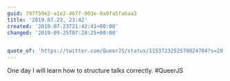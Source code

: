 ```yaml
---
guid: 797f59e2-a1e2-467f-903e-0a9fa5fabaa3
title: '2019.07.23, 23:42'
created: '2019-07-23T21:42:41+00:00'
changed: '2019-09-25T07:28:25+00:00'


quote_of: 'https://twitter.com/QueerJS/status/1153723252570824704?s=20'
---
```


One day I will learn how to structure talks correctly. #QueerJS
